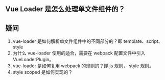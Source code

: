 ## Vue Loader 是怎么处理单文件组件的？


## 疑问

1. vue-loader 是如何解析单文件组件中的不同部分的？即 template、script、style
2. 为什么 vue-loader 使用的适合，需要在 webpack 配置文件中引入 VueLoaderPlugin。
3. vue-loader 是如何复用 webpack 的规则的？即 js 规则， style 规则。
4. style scoped 是如何实现的？



